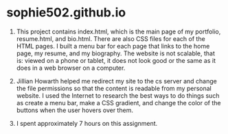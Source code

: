 # sophie502.github.io

1. This project contains index.html, which is the main page of my portfolio, resume.html, and bio.html. 
There are also CSS files for each of the HTML pages. I built a menu bar for each page that links to the
home page, my resume, and my biography. The website is not scalable, that is: viewed on a phone or tablet, 
it does not look good or the same as it does in a web browser on a computer. 

2. Jillian Howarth helped me redirect my site to the cs server and change the file permissions so that the
content is readable from my personal website. I used the Internet to research the best ways to do things
such as create a menu bar, make a CSS gradient, and change the color of the buttons when the user hovers over
them.

3. I spent approximately 7 hours on this assignment.


